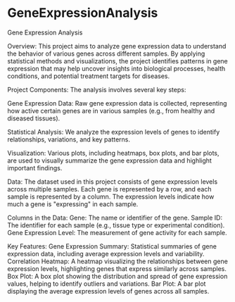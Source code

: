 # GeneExpressionAnalysis
Gene Expression Analysis

Overview:
This project aims to analyze gene expression data to understand the behavior of various genes across different samples. By applying statistical methods and visualizations, the project identifies patterns in gene expression that may help uncover insights into biological processes, health conditions, and potential treatment targets for diseases.

Project Components:
The analysis involves several key steps:

Gene Expression Data: 
Raw gene expression data is collected, representing how active certain genes are in various samples (e.g., from healthy and diseased tissues).

Statistical Analysis: We analyze the expression levels of genes to identify relationships, variations, and key patterns.

Visualization: Various plots, including heatmaps, box plots, and bar plots, are used to visually summarize the gene expression data and highlight important findings.

Data:
The dataset used in this project consists of gene expression levels across multiple samples. Each gene is represented by a row, and each sample is represented by a column. The expression levels indicate how much a gene is "expressing" in each sample.

Columns in the Data:
Gene: The name or identifier of the gene.
Sample ID: The identifier for each sample (e.g., tissue type or experimental condition).
Gene Expression Level: The measurement of gene activity for each sample.

Key Features:
Gene Expression Summary: Statistical summaries of gene expression data, including average expression levels and variability.
Correlation Heatmap: A heatmap visualizing the relationships between gene expression levels, highlighting genes that express similarly across samples.
Box Plot: A box plot showing the distribution and spread of gene expression values, helping to identify outliers and variations.
Bar Plot: A bar plot displaying the average expression levels of genes across all samples.
